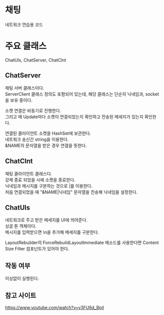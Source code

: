 # 채팅 
네트워크 연습용 코드


# 주요 클래스
ChatUIs, ChatServer, ChatClnt<br/>


## ChatServer
채팅 서버 클래스이다.<br/>
ServerClient 클래스 정의도 포함되어 있는데, 해당 클래스는 단순히 닉네임과, socket을 보유 중이다.<br/>


소켓 연결은 비동기로 진행한다.<br/>
그리고 매 Update마다 소켓이 연결되었는지 확인하고 전송된 메세지가 있는지 확인한다.<br/>


연결된 클라이언트 소켓을 HashSet에 보관한다.<br/>
네트워크 송신간 string을 이용한다.<br/>
\&NAME의 문자열을 받은 경우 연결을 뜻한다.<br/>


## ChatClnt
채팅 클라이언트 클래스다.<br/>
강제 종료 되었을 시에 소켓을 종료한다.<br/>
닉네임과 메시지를 구분하는 것으로 \|를 이용한다.<br/>
처음 연결되었을 때 \"\&NAME\|닉네임\" 문자열을 전송해 닉네임을 설정한다.<br/>


## ChatUIs
네트워크로 주고 받은 메세지를 UI에 띄어준다.<br/>
싱글 톤 객체이다.<br/>
메시지를 입력받으면 \\n을 추가해 메세지를 구분한다.<br/>


LayoutRebuilder의 ForceRebuildLayoutImmediate 메소드를 사용한다면 Content Size Filter 컴포넌트가 있어야 한다.<br/>


## 작동 여부
이상없이 실행된다.<br/>


## 참고 사이트
https://www.youtube.com/watch?v=y3FU6d_BpjI